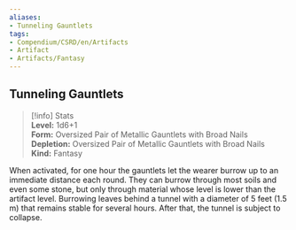 ```yaml
---
aliases:
- Tunneling Gauntlets
tags:
- Compendium/CSRD/en/Artifacts
- Artifact
- Artifacts/Fantasy
---
```


  
## Tunneling Gauntlets  
>[!info] Stats  
> **Level:** 1d6+1  
> **Form:** Oversized Pair of Metallic Gauntlets with Broad Nails  
> **Depletion:** Oversized Pair of Metallic Gauntlets with Broad Nails  
> **Kind:** Fantasy
  
When activated, for one hour the gauntlets let the wearer burrow up to an immediate distance each round. They can burrow through most soils and even some stone, but only through material whose level is lower than the artifact level. Burrowing leaves behind a tunnel with a diameter of 5 feet (1.5 m) that remains stable for several hours. After that, the tunnel is subject to collapse.